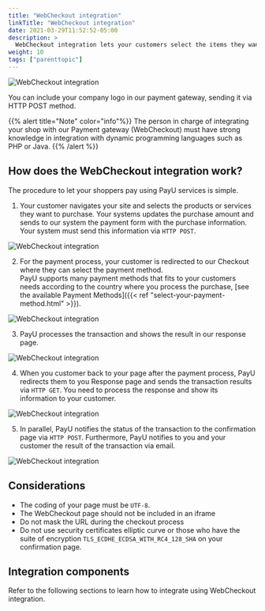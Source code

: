 ```yaml
---
title: "WebCheckout integration"
linkTitle: "WebCheckout integration"
date: 2021-03-29T11:52:52-05:00
description: >
  WebCheckout integration lets your customers select the items they want to purchase in your shop and perform the payment in our Payment gateway (WebCheckout).
weight: 10
tags: ["parenttopic"]
---
```


![WebCheckout integration](/assets/Checkout1-en.png)

You can include your company logo in our payment gateway, sending it via HTTP POST method.

{{% alert title="Note" color="info"%}}
The person in charge of integrating your shop with our Payment gateway (WebCheckout) must have strong knowledge in integration with dynamic programming languages such as PHP or Java.
{{% /alert %}}

## How does the WebCheckout integration work?
The procedure to let your shoppers pay using PayU services is simple.

1. Your customer navigates your site and selects the products or services they want to purchase. Your systems updates the purchase amount and sends to our system the payment form with the purchase information.<br>Your system must send this information via `HTTP POST`.

![WebCheckout integration](/assets/paso1-en.jpeg)

2. For the payment process, your customer is redirected to our Checkout where they can select the payment method.<br>PayU supports many payment methods that fits to your customers needs according to the country where you process the purchase, [see the available Payment Methods]({{< ref "select-your-payment-method.html" >}}).

![WebCheckout integration](/assets/paso2-en.jpeg)

3. PayU processes the transaction and shows the result in our response page.

![WebCheckout integration](/assets/paso3-en.jpeg)

4. When you customer back to your page after the payment process, PayU redirects them to you Response page and sends the transaction results via `HTTP GET`. You need to process the response and show its information to your customer.

![WebCheckout integration](/assets/paso4-en.jpeg)

5. In parallel, PayU notifies the status of the transaction  to the confirmation page via `HTTP POST`. Furthermore, PayU notifies to you and your customer the result of the transaction via email.

![WebCheckout integration](/assets/paso5-en.jpeg)

## Considerations
* The coding of your page must be `UTF-8`.
* The WebCheckout page should not be included in an iframe
* Do not mask the URL during the checkout process
* Do not use security certificates elliptic curve or those who have the suite of encryption `TLS_ECDHE_ECDSA_WITH_RC4_128_SHA` on your confirmation page.

## Integration components
Refer to the following sections to learn how to integrate using WebCheckout integration.